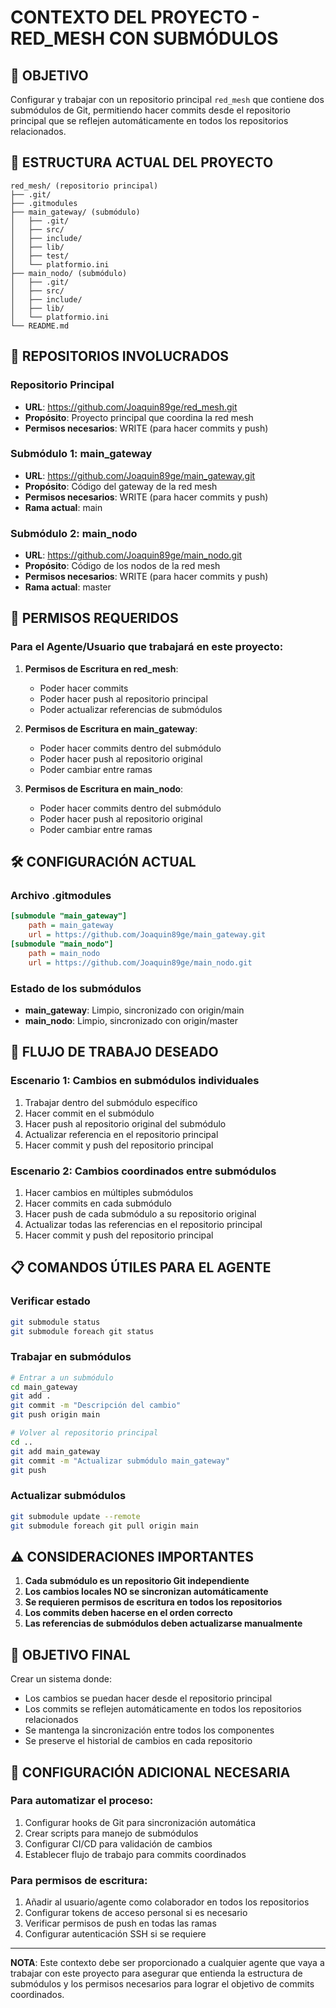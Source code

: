 # CONTEXTO DEL PROYECTO - RED_MESH CON SUBMÓDULOS

## 🎯 OBJETIVO

Configurar y trabajar con un repositorio principal `red_mesh` que contiene dos submódulos de Git, permitiendo hacer commits desde el repositorio principal que se reflejen automáticamente en todos los repositorios relacionados.

## 📁 ESTRUCTURA ACTUAL DEL PROYECTO

```
red_mesh/ (repositorio principal)
├── .git/
├── .gitmodules
├── main_gateway/ (submódulo)
│   ├── .git/
│   ├── src/
│   ├── include/
│   ├── lib/
│   ├── test/
│   └── platformio.ini
├── main_nodo/ (submódulo)
│   ├── .git/
│   ├── src/
│   ├── include/
│   ├── lib/
│   └── platformio.ini
└── README.md
```

## 🔗 REPOSITORIOS INVOLUCRADOS

### Repositorio Principal

- **URL**: https://github.com/Joaquin89ge/red_mesh.git
- **Propósito**: Proyecto principal que coordina la red mesh
- **Permisos necesarios**: WRITE (para hacer commits y push)

### Submódulo 1: main_gateway

- **URL**: https://github.com/Joaquin89ge/main_gateway.git
- **Propósito**: Código del gateway de la red mesh
- **Permisos necesarios**: WRITE (para hacer commits y push)
- **Rama actual**: main

### Submódulo 2: main_nodo

- **URL**: https://github.com/Joaquin89ge/main_nodo.git
- **Propósito**: Código de los nodos de la red mesh
- **Permisos necesarios**: WRITE (para hacer commits y push)
- **Rama actual**: master

## 🔐 PERMISOS REQUERIDOS

### Para el Agente/Usuario que trabajará en este proyecto:

1. **Permisos de Escritura en red_mesh**:

   - Poder hacer commits
   - Poder hacer push al repositorio principal
   - Poder actualizar referencias de submódulos

2. **Permisos de Escritura en main_gateway**:

   - Poder hacer commits dentro del submódulo
   - Poder hacer push al repositorio original
   - Poder cambiar entre ramas

3. **Permisos de Escritura en main_nodo**:
   - Poder hacer commits dentro del submódulo
   - Poder hacer push al repositorio original
   - Poder cambiar entre ramas

## 🛠️ CONFIGURACIÓN ACTUAL

### Archivo .gitmodules

```ini
[submodule "main_gateway"]
	path = main_gateway
	url = https://github.com/Joaquin89ge/main_gateway.git
[submodule "main_nodo"]
	path = main_nodo
	url = https://github.com/Joaquin89ge/main_nodo.git
```

### Estado de los submódulos

- **main_gateway**: Limpio, sincronizado con origin/main
- **main_nodo**: Limpio, sincronizado con origin/master

## 🎯 FLUJO DE TRABAJO DESEADO

### Escenario 1: Cambios en submódulos individuales

1. Trabajar dentro del submódulo específico
2. Hacer commit en el submódulo
3. Hacer push al repositorio original del submódulo
4. Actualizar referencia en el repositorio principal
5. Hacer commit y push del repositorio principal

### Escenario 2: Cambios coordinados entre submódulos

1. Hacer cambios en múltiples submódulos
2. Hacer commits en cada submódulo
3. Hacer push de cada submódulo a su repositorio original
4. Actualizar todas las referencias en el repositorio principal
5. Hacer commit y push del repositorio principal

## 📋 COMANDOS ÚTILES PARA EL AGENTE

### Verificar estado

```bash
git submodule status
git submodule foreach git status
```

### Trabajar en submódulos

```bash
# Entrar a un submódulo
cd main_gateway
git add .
git commit -m "Descripción del cambio"
git push origin main

# Volver al repositorio principal
cd ..
git add main_gateway
git commit -m "Actualizar submódulo main_gateway"
git push
```

### Actualizar submódulos

```bash
git submodule update --remote
git submodule foreach git pull origin main
```

## ⚠️ CONSIDERACIONES IMPORTANTES

1. **Cada submódulo es un repositorio Git independiente**
2. **Los cambios locales NO se sincronizan automáticamente**
3. **Se requieren permisos de escritura en todos los repositorios**
4. **Los commits deben hacerse en el orden correcto**
5. **Las referencias de submódulos deben actualizarse manualmente**

## 🎯 OBJETIVO FINAL

Crear un sistema donde:

- Los cambios se puedan hacer desde el repositorio principal
- Los commits se reflejen automáticamente en todos los repositorios relacionados
- Se mantenga la sincronización entre todos los componentes
- Se preserve el historial de cambios en cada repositorio

## 🔧 CONFIGURACIÓN ADICIONAL NECESARIA

### Para automatizar el proceso:

1. Configurar hooks de Git para sincronización automática
2. Crear scripts para manejo de submódulos
3. Configurar CI/CD para validación de cambios
4. Establecer flujo de trabajo para commits coordinados

### Para permisos de escritura:

1. Añadir al usuario/agente como colaborador en todos los repositorios
2. Configurar tokens de acceso personal si es necesario
3. Verificar permisos de push en todas las ramas
4. Configurar autenticación SSH si se requiere

---

**NOTA**: Este contexto debe ser proporcionado a cualquier agente que vaya a trabajar con este proyecto para asegurar que entienda la estructura de submódulos y los permisos necesarios para lograr el objetivo de commits coordinados.

